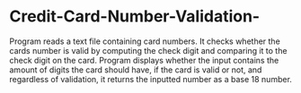 # Credit-Card-Number-Validation-
Program reads a text file containing card numbers. It checks whether the cards number is valid by computing the check digit and comparing it to the check digit on the card. Program displays whether the input contains the amount of digits the card should have, if the card is valid or not, and regardless of validation, it returns the inputted number as a base 18 number.
